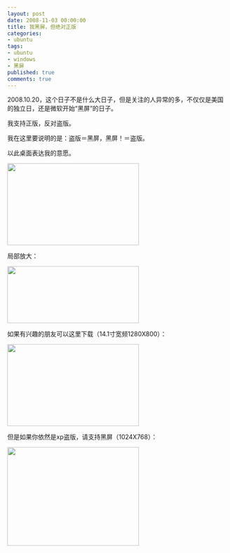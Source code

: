 ```yaml
---
layout: post
date: 2008-11-03 00:00:00
title: 我黑屏，但绝对正版
categories:
- ubuntu
tags:
- ubuntu
- windows
- 黑屏
published: true
comments: true
---
```

<p><div class="entry-body">
<div>
<div class="item-body">
<div /></div></div></div></p>

<p>2008.10.20，这个日子不是什么大日子，但是关注的人异常的多，不仅仅是美国的独立日，还是微软开始“黑屏”的日子。</p>

<p>我支持正版，反对盗版。</p>

<p>我在这里要说明的是：盗版＝黑屏，黑屏！＝盗版。</p>

<p>以此桌面表达我的意愿。</p>

<p><a href="../wp-content/uploads/2008/10/screenshot2008102112.png" target="_blank"><img title="screenshot2008102112" src="../wp-content/uploads/2008/10/screenshot2008102112-300x187.png" alt="" width="300" height="187" /></a></p>

<p>局部放大：</p>

<p><a href="../wp-content/uploads/2008/10/qgwl_w9q0a59yv0y.jpg" target="_blank"><img title="qgwl_w9q0a59yv0y" src="../wp-content/uploads/2008/10/qgwl_w9q0a59yv0y-300x130.jpg" alt="" width="300" height="130" /></a></p>

<p>如果有兴趣的朋友可以这里下载（14.1寸宽频1280X800）：</p>

<p><a href="../wp-content/uploads/2008/10/black2008102112.jpg" target="_blank"><img title="black2008102112" src="../wp-content/uploads/2008/10/black2008102112-300x187.jpg" alt="" width="300" height="187" /></a></p>

<p>但是如果你依然是xp盗版，请支持黑屏（1024X768）：</p>

<p><a href="../wp-content/uploads/2008/10/blackxp2008102112.jpg" target="_blank"><img title="blackxp2008102112" src="../wp-content/uploads/2008/10/blackxp2008102112-300x225.jpg" alt="" width="300" height="225" /></a>


</p>
